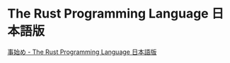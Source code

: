 # The Rust Programming Language 日本語版

[事始め - The Rust Programming Language 日本語版](https://doc.rust-jp.rs/book-ja/ch01-00-getting-started.html)
